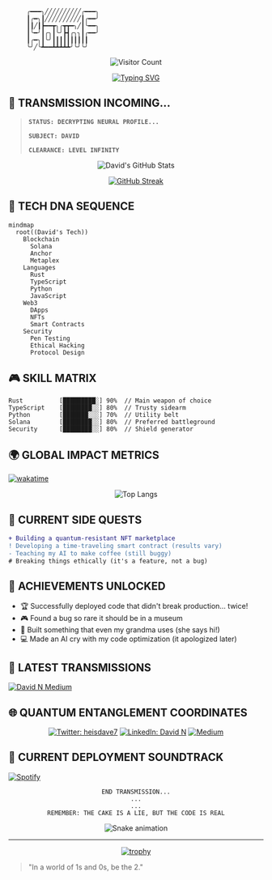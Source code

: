 ```ascii-art
     ╭━━━╮╱╱╱╱╱╱╱╱╱╱╭━━━╮
     ┃╭━╮┃╱╱╱╱╱╱╱╱╱╱┃╭━━╯
     ┃┃╱┃┣━━┳╮╭┳┳━╮╱┃╰━━╮
     ┃╰━╯┃╭╮┃╰╯┣┫╭╮╮┃╭━━╯
     ┃╭━╮┃╰╯┃┃┃┃┃┃┃┃┃┃
     ╰╯╱╰┻━━┻┻┻┻┻╯╰╯╰╯
```

<div align="center">

![Visitor Count](https://profile-counter.glitch.me/davidjrn247/count.svg)

[![Typing SVG](https://readme-typing-svg.demolab.com?font=Fira+Code&pause=1000&color=1CA2F1&center=true&vCenter=true&width=435&lines=Blockchain+Architect;Cybersecurity+Specialist;World-class+Problem+Solver;Occasionally+breaks+things...+for+science)](https://git.io/typing-svg)

</div>

## 🌌 TRANSMISSION INCOMING... 

> **`STATUS: DECRYPTING NEURAL PROFILE...`**
> 
> **`SUBJECT: DAVID`**
> 
> **`CLEARANCE: LEVEL INFINITY`**

<div align="center">

![David's GitHub Stats](https://github-readme-stats.vercel.app/api?username=davidjrn247&show_icons=true&theme=radical&hide_border=true&bg_color=0D1117&title_color=1CA2F1&icon_color=1CA2F1&text_color=FFFFFF)

[![GitHub Streak](https://github-readme-streak-stats.herokuapp.com?user=davidjrn247&theme=tokyonight&hide_border=true&background=0D1117&stroke=1CA2F1&ring=1CA2F1&currStreakNum=FFFFFF&sideNums=FFFFFF&dates=777777)](https://git.io/streak-stats)

</div>

## 🧬 TECH DNA SEQUENCE

```mermaid
mindmap
  root((David's Tech))
    Blockchain
      Solana
      Anchor
      Metaplex
    Languages
      Rust
      TypeScript
      Python
      JavaScript
    Web3
      DApps
      NFTs
      Smart Contracts
    Security
      Pen Testing
      Ethical Hacking
      Protocol Design
```

## 🎮 SKILL MATRIX
<!-- Custom skill bars with gaming-style progress -->
```
Rust          [█████████░] 90%  // Main weapon of choice
TypeScript    [████████░░] 80%  // Trusty sidearm
Python        [███████░░░] 70%  // Utility belt
Solana        [████████░░] 80%  // Preferred battleground
Security      [████████░░] 80%  // Shield generator
```

## 🌍 GLOBAL IMPACT METRICS
<!-- Wakatime stats -->
[![wakatime](https://wakatime.com/badge/user/davidjrn247.svg)](https://wakatime.com/@davidjrn247)

<div align="center">

![Top Langs](https://github-readme-stats.vercel.app/api/top-langs/?username=davidjrn247&layout=compact&theme=radical&hide_border=true&bg_color=0D1117&title_color=1CA2F1)

</div>

## 🎯 CURRENT SIDE QUESTS

```diff
+ Building a quantum-resistant NFT marketplace
! Developing a time-traveling smart contract (results vary)
- Teaching my AI to make coffee (still buggy)
# Breaking things ethically (it's a feature, not a bug)
```

## 🌟 ACHIEVEMENTS UNLOCKED

- 🏆 Successfully deployed code that didn't break production... twice!
- 🎮 Found a bug so rare it should be in a museum
- 🚀 Built something that even my grandma uses (she says hi!)
- 💻 Made an AI cry with my code optimization (it apologized later)

## 🔮 LATEST TRANSMISSIONS
<!-- Blog posts -->
[![David N Medium](https://github-readme-medium.vercel.app/?username=davidjrn247&limit=3)](https://medium.com/@davidjrn247)

## 🌐 QUANTUM ENTANGLEMENT COORDINATES

<div align="center">

[![Twitter: heisdave7](https://img.shields.io/twitter/follow/heisdave7?style=for-the-badge&logo=twitter&logoColor=white&labelColor=1CA2F1&color=black)](https://twitter.com/heisdave7)
[![LinkedIn: David N](https://img.shields.io/badge/-LINKEDIN-0077B5?style=for-the-badge&logo=linkedin&logoColor=white&color=black)](https://ng.linkedin.com/in/david-n-9356a5232)
[![Medium](https://img.shields.io/badge/MEDIUM-12100E?style=for-the-badge&logo=medium&logoColor=white&color=black)](https://medium.com/@davidjrn247)

</div>

## 🎵 CURRENT DEPLOYMENT SOUNDTRACK
<!-- Spotify -->
[![Spotify](https://novatorem-davidjrn247.vercel.app/api/spotify)](https://open.spotify.com/user/davidjrn247)

<div align="center">

```ascii-art
END TRANSMISSION...
...
...
REMEMBER: THE CAKE IS A LIE, BUT THE CODE IS REAL
```

![Snake animation](https://github.com/davidjrn247/davidjrn247/blob/output/github-contribution-grid-snake-dark.svg)

</div>

---
<div align="center">
  
[![trophy](https://github-profile-trophy.vercel.app/?username=davidjrn247&theme=radical&no-frame=true&no-bg=true&column=7)](https://github.com/ryo-ma/github-profile-trophy)

</div>

> "In a world of 1s and 0s, be the 2."
